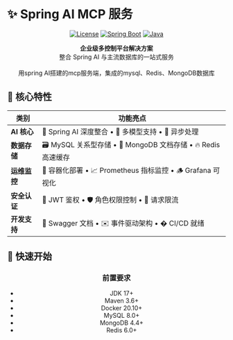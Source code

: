 # ✨ Spring AI MCP 服务

<div align="center">

[![License](https://img.shields.io/badge/license-MIT-blue.svg?style=for-the-badge)](LICENSE)
[![Spring Boot](https://img.shields.io/badge/Spring%20Boot-3.x-6DB33F?style=for-the-badge&logo=spring)](https://spring.io/projects/spring-boot)
[![Java](https://img.shields.io/badge/Java-17+-007396?style=for-the-badge&logo=openjdk)](https://www.oracle.com/java/)

</div>

<p align="center">
  <b>企业级多控制平台解决方案</b><br>
  <span>整合 Spring AI 与主流数据库的一站式服务</span>
  <br>
  <br>
  <span>用spring AI搭建的mcp服务端，集成的mysql、Redis、MongoDB数据库</span>
</p>

## 🌟 核心特性

<div align="center">

| 类别           | 功能亮点                                                                 |
|----------------|--------------------------------------------------------------------------|
| **AI 核心**    | 🤖 Spring AI 深度整合 • 🧠 多模型支持 • 🔄 异步处理                      |
| **数据存储**   | 🗃️ MySQL 关系型存储 • 🍃 MongoDB 文档存储 • 🔥 Redis 高速缓存           |
| **运维监控**   | 🐳 容器化部署 • 📈 Prometheus 指标监控 • 🪵 Grafana 可视化               |
| **安全认证**   | 🔐 JWT 鉴权 • 🛡️ 角色权限控制 • 📛 请求限流                             |
| **开发支持**   | 📝 Swagger 文档 • ✉️ 事件驱动架构 • � CI/CD 就绪                        |

</div>

## 🚀 快速开始

<div align="center">

### 前置要求
- JDK 17+
- Maven 3.6+
- Docker 20.10+
- MySQL 8.0+
- MongoDB 4.4+
- Redis 6.0+
</div>
